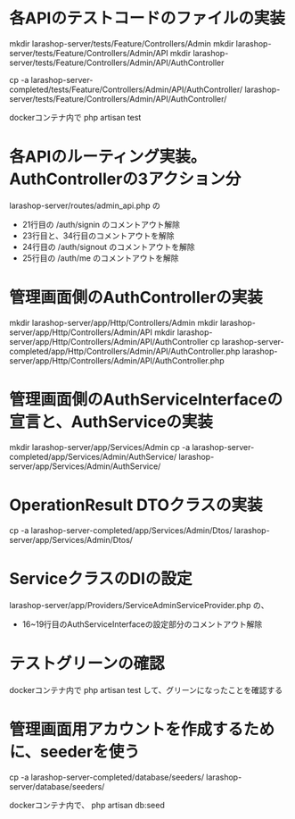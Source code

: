 # 各APIのテストコードのファイルの実装
mkdir larashop-server/tests/Feature/Controllers/Admin
mkdir larashop-server/tests/Feature/Controllers/Admin/API
mkdir larashop-server/tests/Feature/Controllers/Admin/API/AuthController

cp -a larashop-server-completed/tests/Feature/Controllers/Admin/API/AuthController/ larashop-server/tests/Feature/Controllers/Admin/API/AuthController/

dockerコンテナ内で
php artisan test

# 各APIのルーティング実装。AuthControllerの3アクション分
larashop-server/routes/admin_api.php の
 - 21行目の /auth/signin のコメントアウト解除
 - 23行目と、34行目のコメントアウトを解除
 - 24行目の /auth/signout のコメントアウトを解除
 - 25行目の /auth/me のコメントアウトを解除

# 管理画面側のAuthControllerの実装
mkdir larashop-server/app/Http/Controllers/Admin
mkdir larashop-server/app/Http/Controllers/Admin/API
mkdir larashop-server/app/Http/Controllers/Admin/API/AuthController
cp larashop-server-completed/app/Http/Controllers/Admin/API/AuthController.php larashop-server/app/Http/Controllers/Admin/API/AuthController.php

# 管理画面側のAuthServiceInterfaceの宣言と、AuthServiceの実装
mkdir larashop-server/app/Services/Admin
cp -a larashop-server-completed/app/Services/Admin/AuthService/ larashop-server/app/Services/Admin/AuthService/

# OperationResult DTOクラスの実装
cp -a larashop-server-completed/app/Services/Admin/Dtos/ larashop-server/app/Services/Admin/Dtos/

# ServiceクラスのDIの設定
larashop-server/app/Providers/ServiceAdminServiceProvider.php の、
 - 16~19行目のAuthServiceInterfaceの設定部分のコメントアウト解除

# テストグリーンの確認
dockerコンテナ内で
php artisan test
して、グリーンになったことを確認する

# 管理画面用アカウントを作成するために、seederを使う
cp -a larashop-server-completed/database/seeders/ larashop-server/database/seeders/

dockerコンテナ内で、
php artisan db:seed